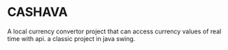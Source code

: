 # CASHAVA
A local currency convertor project that can access currency values of real time with api.
a classic project in java swing.